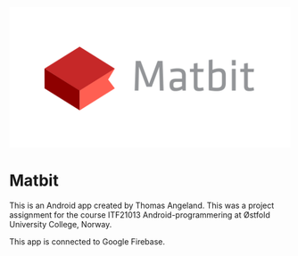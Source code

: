![Matbit Logo](matbit_logo.png)

# Matbit

This is an Android app created by Thomas Angeland. This was a project assignment for the course ITF21013 Android-programmering at Østfold University College, Norway.

This app is connected to Google Firebase.
